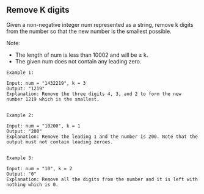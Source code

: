 ## Remove K digits

Given a non-negative integer num represented as a string, remove k digits from the number so that the new number is the smallest possible.

Note:  
- The length of num is less than 10002 and will be ≥ k.
- The given num does not contain any leading zero.
```
Example 1:

Input: num = "1432219", k = 3
Output: "1219"
Explanation: Remove the three digits 4, 3, and 2 to form the new number 1219 which is the smallest.  


Example 2:

Input: num = "10200", k = 1
Output: "200"
Explanation: Remove the leading 1 and the number is 200. Note that the output must not contain leading zeroes.  


Example 3:

Input: num = "10", k = 2
Output: "0"
Explanation: Remove all the digits from the number and it is left with nothing which is 0.
```
